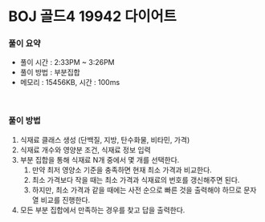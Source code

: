 # BOJ 골드4 19942 다이어트

### 풀이 요약

- 풀이 시간 : 2:33PM ~ 3:26PM
- 풀이 방법 : 부분집합
- 메모리 : 15456KB, 시간 : 100ms

<br>

### 풀이 방법

1. 식재료 클래스 생성 (단백질, 지방, 탄수화물, 비타민, 가격)
2. 식재료 개수와 영양분 조건, 식재료 정보 입력
3. 부분 집합을 통해 식재료 N개 중에서 몇 개를 선택한다.
    1. 만약 최저 영양소 기준을 충족하면 현재 최소 가격과 비교한다.
    2. 최소 가격보다 작을 때는 최소 가격과 식재료의 번호를 갱신해주면 된다.
    3. 하지만, 최소 가격과 같을 때에는 사전 순으로 빠른 것을 출력해야 하므로 문자열 비교를 진행한다.
4. 모든 부분 집합에서 만족하는 경우를 찾고 답을 출력한다.
